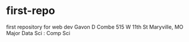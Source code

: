 # first-repo
first repository for web dev
Gavon D Combe
515 W 11th St Maryville, MO
Major Data Sci : Comp Sci